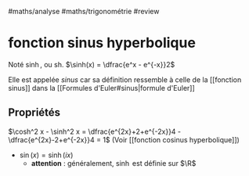 #maths/analyse #maths/trigonométrie #review 
# fonction sinus hyperbolique
Noté $\sinh$, ou $\text{sh}$.
$\sinh(x) = \dfrac{e^x - e^{-x}}2$

Elle est appelée _sinus_ car sa définition ressemble à celle de la [[fonction sinus]] dans la [[Formules d'Euler#sinus|formule d'Euler]]

## Propriétés
$\cosh^2 x - \sinh^2 x = \dfrac{e^{2x}+2+e^{-2x}}4 - \dfrac{e^{2x}-2+e^{-2x}}4 = 1$
(Voir [[fonction cosinus hyperbolique]])

 - $\sin(x) = \sinh(ix)$
     - **attention** : généralement, $\sinh$ est définie sur $\R$

